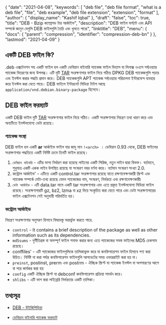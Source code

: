 {
  "date": "2021-04-08",
  "keywords": [
    "deb file",
    "deb file format",
    "what is a deb file",
    "file",
    "deb example",
    "deb file extension",
    "extension",
    "format"
  ],
  "author": {
    "display_name": "Kashif Iqbal"
  },
  "draft": "false",
  "toc": true,
  "title": "DEB - Bzip কম্প্রেসড টার আর্কাইভ",
  "description": "DEB ফাইল ফর্ম্যাট এবং API সম্পর্কে জানুন যেগুলি DEB ফাইলগুলি তৈরি এবং খুলতে পারে৷",
  "linktitle": "DEB",
  "menu": {
    "docs": {
      "parent": "compression",
      "identifier": "compression-deb-bn"
    }
  },
  "lastmod": "2021-04-09"
}

## একটি DEB ফাইল কি?

.deb এক্সটেনশন সহ একটি ফাইল হল একটি ডেবিয়ান বাইনারি প্যাকেজ ফাইল বিন্যাস যা লিনাক্স ওএসে সফ্টওয়্যার প্যাকেজ বিতরণের জন্য উপলব্ধ। এটি দুটি [TAR](/compression/tar/) সংরক্ষণাগার ফাইল নিয়ে গঠিত৷ DPKG DEB প্যাকেজগুলি পড়ার এবং ইনস্টল করার পদ্ধতি প্রদান করে। DEB প্যাকেজগুলি APT প্যাকেজ সফ্টওয়্যার পরিচালনা ইন্টারফেস ব্যবহার করে ইনস্টল করা যেতে পারে। DEB ফাইলে ইন্টারনেট মিডিয়া টাইপ আছে `application/vnd.debian.binary-package` হিসেবে।

## DEB ফাইল ফরম্যাট

একটি DEB ফাইল দুটি [TAR](/compression/tar/) সংরক্ষণাগার ফাইল নিয়ে গঠিত। একটি সংরক্ষণাগার নিয়ন্ত্রণ তথ্য ধারণ করে এবং অন্যটিতে ইনস্টলযোগ্য ডেটা রয়েছে।

### প্যাকেজ সংস্থা

DEB ফাইল হল একটি **ar** আর্কাইভ ফাইল যার জাদু মান `!<arch> `। ডেবিয়ান 0.93 থেকে, DEB ফাইলের সংরক্ষণাগার পদ্ধতিতে একটি নির্দিষ্ট ক্রমে তিনটি ফাইল রয়েছে।

 1. `ডেবিয়ান বাইনারি` - এটির ভাগ্য নির্ধারণ করা হয়েছে লাইনের একটি সিরিজ, নতুন লাইন দ্বারা বিভক্ত। বর্তমানে, শুধুমাত্র একটি একক লাইন উপস্থিত রয়েছে যা সংস্করণ নম্বর বর্ণনা করে। বর্তমান সংস্করণ সংখ্যা 2.0.
 1. কন্ট্রোল আর্কাইভ' - এটিতে একটি control.tar সংরক্ষণাগার রয়েছে যাতে রক্ষণাবেক্ষণকারী স্ক্রিপ্ট এবং প্যাকেজ সম্পর্কে মেটা-তথ্য রয়েছে যেমন প্যাকেজের নাম, সংস্করণ, নির্ভরতা এবং রক্ষণাবেক্ষণকারী৷
 1. `ডেটা আর্কাইভ` - এটি data.tar নামে একটি tar সংরক্ষণাগার এবং এতে প্রকৃত ইনস্টলযোগ্য মিডিয়া ফাইল রয়েছে। সংরক্ষণাগারটি gz, bz2, lzma বা xz দিয়ে সংকুচিত করা যেতে পারে এবং ডেটা সংরক্ষণাগারের ফাইল এক্সটেনশন সেই অনুযায়ী পরিবর্তিত হয়।

### কন্ট্রোল আর্কাইভ

নিয়ন্ত্রণ সংরক্ষণাগার অনুসরণ হিসাবে বিষয়বস্তু অন্তর্ভুক্ত করতে পারে.

 * `control` - It contains a brief description of the package as well as other information such as its dependencies.
 * `md5sums` - দুর্নীতিগ্রস্ত বা অসম্পূর্ণ ফাইল শনাক্ত করার জন্য এতে প্যাকেজের সমস্ত ফাইলের MD5 চেকসাম রয়েছে।
 * conffiles' - এটি প্যাকেজের ফাইলগুলিকে তালিকাভুক্ত করে যা কনফিগারেশন ফাইল হিসাবে গণ্য করা উচিত। নির্দিষ্ট না করা পর্যন্ত কনফিগারেশন ফাইলগুলি আপডেটের সময় ওভাররাইট করা হয় না।
 * `preinst`, postinst, prerm এবং postrm - ঐচ্ছিক স্ক্রিপ্ট যা প্যাকেজ ইনস্টল বা অপসারণের আগে বা পরে কার্যকর করা হয়
 * `config` একটি ঐচ্ছিক স্ক্রিপ্ট যা debconf কনফিগারেশন প্রক্রিয়া সমর্থন করে।
 * `shlibs` - এটি ভাগ করা লাইব্রেরি নির্ভরতার একটি তালিকা।

## তথ্যসূত্র

* [DEB - উইকিপিডিয়া](https://en.wikipedia.org/wiki/Deb_(file_format))

* [ডেবিয়ান বাইনারি প্যাকেজ ফরম্যাট](https://manpages.debian.org/buster/dpkg-dev/deb.5.en.html)



